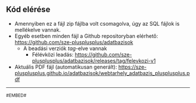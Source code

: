## Kód elérése

- Amennyiben ez a fájl zip fájlba volt csomagolva, úgy az SQL fájlok is mellékelve vannak.
- Egyéb esetben minden fájl a Github repositoryban elérhető: https://github.com/sze-plusplusplus/adatbazisok
  - A beadási verziók _tag_-elve vannak
    - Félévközi leadás: https://github.com/sze-plusplusplus/adatbazisok/releases/tag/felevkozi-v1
- Aktuális PDF fájl (automatikusan generált): https://sze-plusplusplus.github.io/adatbazisok/webtarhely_adatbazis_plusplusplus.pdf

---

<small>
#EMBED#
</small>
